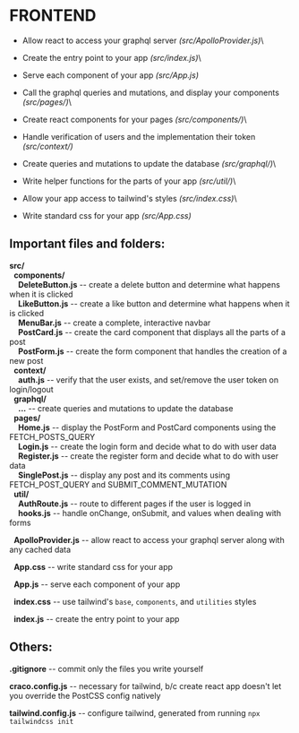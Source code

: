 # FRONTEND

* Allow react to access your graphql server *(src/ApolloProvider.js)*\
* Create the entry point to your app *(src/index.js)*\
* Serve each component of your app *(src/App.js)*

* Call the graphql queries and mutations, and display your components *(src/pages/)*\
* Create react components for your pages *(src/components/)*\
* Handle verification of users and the implementation their token *(src/context/)*

* Create queries and mutations to update the database *(src/graphql/)*\
* Write helper functions for the parts of your app *(src/util/)*\
* Allow your app access to tailwind's styles *(src/index.css)*\
* Write standard css for your app *(src/App.css)*


## Important files and folders:

**src/**\
&nbsp; **components/**\
&nbsp; &nbsp; **DeleteButton.js** -- create a delete button and determine what happens when it is clicked\
&nbsp; &nbsp; **LikeButton.js** -- create a like button and determine what happens when it is clicked\
&nbsp; &nbsp; **MenuBar.js** -- create a complete, interactive navbar\
&nbsp; &nbsp; **PostCard.js** -- create the card component that displays all the parts of a post\
&nbsp; &nbsp; **PostForm.js** -- create the form component that handles the creation of a new post\
&nbsp; **context/**\
&nbsp; &nbsp; **auth.js** -- verify that the user exists, and set/remove the user token on login/logout\
&nbsp; **graphql/**\
&nbsp; &nbsp; **...** -- create queries and mutations to update the database\
&nbsp; **pages/**\
&nbsp; &nbsp; **Home.js** -- display the PostForm and PostCard components using the FETCH_POSTS_QUERY\
&nbsp; &nbsp; **Login.js** -- create the login form and decide what to do with user data\
&nbsp; &nbsp; **Register.js** -- create the register form and decide what to do with user data\
&nbsp; &nbsp; **SinglePost.js** -- display any post and its comments using FETCH_POST_QUERY and SUBMIT_COMMENT_MUTATION\
&nbsp; **util/**\
&nbsp; &nbsp; **AuthRoute.js** -- route to different pages if the user is logged in\
&nbsp; &nbsp; **hooks.js** -- handle onChange, onSubmit, and values when dealing with forms

&nbsp; **ApolloProvider.js** -- allow react to access your graphql server along with any cached data

&nbsp; **App.css** -- write standard css for your app

&nbsp; **App.js** -- serve each component of your app

&nbsp; **index.css** -- use tailwind's `base`, `components`, and `utilities` styles

&nbsp; **index.js** -- create the entry point to your app


## Others:

**.gitignore** -- commit only the files you write yourself

**craco.config.js** -- necessary for tailwind, b/c create react app doesn't let you override the PostCSS config natively

**tailwind.config.js** -- configure tailwind, generated from running `npx tailwindcss init`